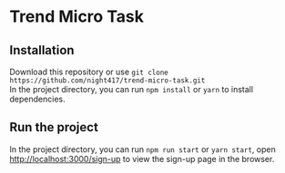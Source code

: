 # Trend Micro Task

## Installation

Download this repository or use `git clone https://github.com/night417/trend-micro-task.git`\
In the project directory, you can run `npm install` or `yarn` to install dependencies.

## Run the project

In the project directory, you can run `npm run start` or `yarn start`, open [http://localhost:3000/sign-up](http://localhost:3000/sign-up) to view the sign-up page in the browser.
